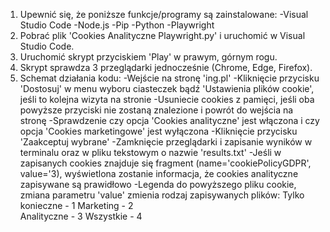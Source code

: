 1. Upewnić się, że poniższe funkcje/programy są zainstalowane:
	-Visual Studio Code
	-Node.js
	-Pip
	-Python
	-Playwright
2. Pobrać plik 'Cookies Analityczne Playwright.py' i uruchomić w Visual Studio Code.
3. Uruchomić skrypt przyciskiem 'Play' w prawym, górnym rogu.
4. Skrypt sprawdza 3 przeglądarki jednocześnie (Chrome, Edge, Firefox).
5. Schemat działania kodu:
	-Wejście na stronę 'ing.pl'
	-Kliknięcie przycisku 'Dostosuj' w menu wyboru ciasteczek bądź 'Ustawienia plików cookie', jeśli to kolejna wizyta na stronie
	-Usuniecie cookies z pamięci, jeśli oba powyższe przyciski nie zostaną znalezione i powrót do wejścia na stronę
	-Sprawdzenie czy opcja 'Cookies analityczne' jest włączona i czy opcja 'Cookies marketingowe' jest wyłączona
	-Kliknięcie przycisku 'Zaakceptuj wybrane'
	-Zamknięcie przeglądarki i zapisanie wyników w terminalu oraz w pliku tekstowym o nazwie 'results.txt'
	-Jeśli w zapisanych cookies znajduje się fragment (name='cookiePolicyGDPR', value='3), wyświetlona zostanie informacja, że cookies analityczne zapisywane są prawidłowo
	-Legenda do powyższego pliku cookie, zmiana parametru 'value' zmienia rodzaj zapisywanych plików:
		Tylko konieczne - 1
		Marketing - 2	
		Analityczne - 3
		Wszystkie - 4
